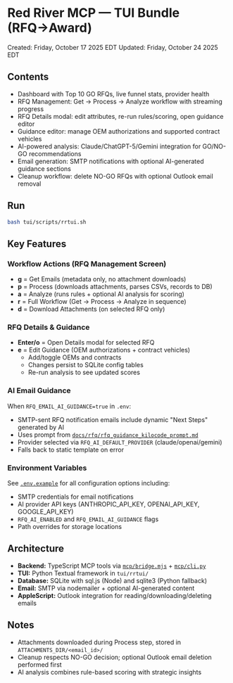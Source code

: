 # Red River MCP — TUI Bundle (RFQ→Award)
Created: Friday, October 17 2025 EDT
Updated: Friday, October 24 2025 EDT

## Contents
- Dashboard with Top 10 GO RFQs, live funnel stats, provider health
- RFQ Management: Get → Process → Analyze workflow with streaming progress
- RFQ Details modal: edit attributes, re-run rules/scoring, open guidance editor
- Guidance editor: manage OEM authorizations and supported contract vehicles
- AI-powered analysis: Claude/ChatGPT-5/Gemini integration for GO/NO-GO recommendations
- Email generation: SMTP notifications with optional AI-generated guidance sections
- Cleanup workflow: delete NO-GO RFQs with optional Outlook email removal

## Run
```bash
bash tui/scripts/rrtui.sh
```

## Key Features

### Workflow Actions (RFQ Management Screen)
- **g** = Get Emails (metadata only, no attachment downloads)
- **p** = Process (downloads attachments, parses CSVs, records to DB)
- **a** = Analyze (runs rules + optional AI analysis for scoring)
- **r** = Full Workflow (Get → Process → Analyze in sequence)
- **d** = Download Attachments (on selected RFQ only)

### RFQ Details & Guidance
- **Enter/o** = Open Details modal for selected RFQ
- **e** = Edit Guidance (OEM authorizations + contract vehicles)
  - Add/toggle OEMs and contracts
  - Changes persist to SQLite config tables
  - Re-run analysis to see updated scores

### AI Email Guidance
When `RFQ_EMAIL_AI_GUIDANCE=true` in `.env`:
- SMTP-sent RFQ notification emails include dynamic "Next Steps" generated by AI
- Uses prompt from [`docs/rfq/rfq_guidance_kilocode_prompt.md`](docs/rfq/rfq_guidance_kilocode_prompt.md)
- Provider selected via `RFQ_AI_DEFAULT_PROVIDER` (claude/openai/gemini)
- Falls back to static template on error

### Environment Variables
See [`.env.example`](.env.example) for all configuration options including:
- SMTP credentials for email notifications
- AI provider API keys (ANTHROPIC_API_KEY, OPENAI_API_KEY, GOOGLE_API_KEY)
- `RFQ_AI_ENABLED` and `RFQ_EMAIL_AI_GUIDANCE` flags
- Path overrides for storage locations

## Architecture
- **Backend:** TypeScript MCP tools via [`mcp/bridge.mjs`](mcp/bridge.mjs) + [`mcp/cli.py`](mcp/cli.py)
- **TUI:** Python Textual framework in `tui/rrtui/`
- **Database:** SQLite with sql.js (Node) and sqlite3 (Python fallback)
- **Email:** SMTP via nodemailer + optional AI-generated content
- **AppleScript:** Outlook integration for reading/downloading/deleting emails

## Notes
- Attachments downloaded during Process step, stored in `ATTACHMENTS_DIR/<email_id>/`
- Cleanup respects NO-GO decision; optional Outlook email deletion performed first
- AI analysis combines rule-based scoring with strategic insights
